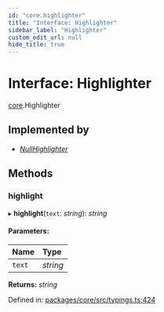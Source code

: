 ```yaml
---
id: "core.highlighter"
title: "Interface: Highlighter"
sidebar_label: "Highlighter"
custom_edit_url: null
hide_title: true
---
```


# Interface: Highlighter

[core](../modules/core.md).Highlighter

## Implemented by

* [*NullHighlighter*](../classes/core.nullhighlighter.md)

## Methods

### highlight

▸ **highlight**(`text`: *string*): *string*

#### Parameters:

Name | Type |
:------ | :------ |
`text` | *string* |

**Returns:** *string*

Defined in: [packages/core/src/typings.ts:424](https://github.com/mikro-orm/mikro-orm/blob/bcf1a0899b/packages/core/src/typings.ts#L424)
